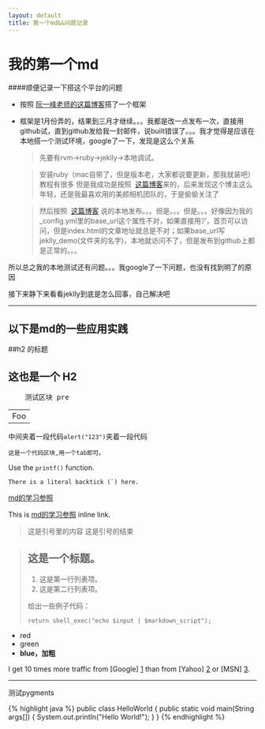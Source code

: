 ```yaml
---
layout: default
title: 第一个md&&问题记录
---
```

我的第一个md
======

####顺便记录一下搭这个平台的问题

*   按照	[阮一峰老师的这篇博客](http://www.ruanyifeng.com/blog/2012/08/blogging_with_jekyll.html "Title")搭了一个框架

*   框架是1月份弄的，结果到三月才继续。。。我都是改一点发布一次，直接用github试，直到github发给我一封邮件，说built错误了。。。我才觉得是应该在本地搭一个测试环境，google了一下，发现是这么个关系

	>先要有rvm->ruby->jeklly->本地调试。
	
	>安装ruby（mac自带了，但是版本老，大家都说要更新，那我就装吧）教程有很多 但是我成功是按照  [这篇博客](http://www.hoowolf.net/2012/03/29/installing-ruby-on-rails-on-mac-os-x-lion/ "Title")来的，后来发现这个博主这么年轻，还是我最喜欢用的美颜相机团队的，于是偷偷关注了

	>然后按照  [这篇博客](http://luchanghong.com/web/2012/09/01/start-write-blog-on-github.html "Title") 说的本地发布。。。但是。。。但是。。。好像因为我的_config.yml里的base_url这个属性不对，如果直接用‘/’，首页可以访问，但是index.html的文章地址就总是不对；如果base_url写jeklly_demo(文件夹的名字)，本地就访问不了，但是发布到github上都是正常的。。。

所以总之我的本地测试还有问题。。。我google了一下问题，也没有找到明了的原因

接下来静下来看看jeklly到底是怎么回事，自己解决吧

* * *

以下是md的一些应用实践
----------------

##h2 的标题

这也是一个 H2
-------------
<pre>
	测试区块 pre
</pre>

<table>
    <tr>
        <td>Foo</td>
    </tr>
</table>

中间夹着一段代码<code>alert("123")</code>夹着一段代码

	这是一个代码区块,用一个tab即可。

Use the `printf()` function. 

``There is a literal backtick (`) here.``

<a href="http://wowubuntu.com/markdown/#editor">md的学习参照</a>

This is [md的学习参照](http://wowubuntu.com/markdown/#editor "Title") inline link.

>这是引号里的内容
>这是引号的结束

> ## 这是一个标题。
> 
> 1.   这是第一行列表项。
> 2.   这是第二行列表项。
> 
> 给出一些例子代码：
> 
>     return shell_exec("echo $input | $markdown_script");

* red
* green
* __blue，加粗__

I get 10 times more traffic from [Google] [1] than from
[Yahoo] [2] or [MSN] [3].

  [1]: http://google.com/        "Google"
  [2]: http://search.yahoo.com/  "Yahoo Search"
  [3]: http://search.msn.com/    "MSN Search"

 * * * 

 测试pygments

{% highlight java %}
public class HelloWorld {
    public static void main(String args[]) {
      System.out.println("Hello World!");
    }
}
{% endhighlight %}